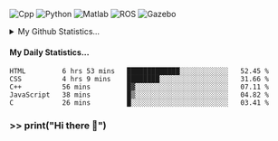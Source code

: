 ![Cpp](https://img.shields.io/badge/-C%2B%2B-brightgreen)
![Python](https://img.shields.io/badge/-python-blue)
![Matlab](https://img.shields.io/badge/-Matlab-orange)
![ROS](https://img.shields.io/badge/-ROS-%23002366)
![Gazebo](https://img.shields.io/badge/-Gazebo-%23FFA500)
<details>
  <summary> My Github Statistics... </summary>
    <img src="https://github-readme-stats.vercel.app/api?username=manuaatitya&hide=issues,prs&theme=dark"/>
 </details>
 
#### My Daily Statistics...
<!--START_SECTION:waka-->
```text
HTML         6 hrs 53 mins   █████████████░░░░░░░░░░░░   52.45 % 
CSS          4 hrs 9 mins    ████████░░░░░░░░░░░░░░░░░   31.66 % 
C++          56 mins         █▓░░░░░░░░░░░░░░░░░░░░░░░   07.11 % 
JavaScript   38 mins         █▒░░░░░░░░░░░░░░░░░░░░░░░   04.82 % 
C            26 mins         █░░░░░░░░░░░░░░░░░░░░░░░░   03.41 % 
```
<!--END_SECTION:waka-->
### >> print("Hi there 👋")

<!--
**manuaatitya/manuaatitya** is a ✨ _special_ ✨ repository because its `README.md` (this file) appears on your GitHub profile.

Here are some ideas to get you started:

- 🔭 I’m currently working on ...
- 🌱 I’m currently learning ...
- 👯 I’m looking to collaborate on ...
- 🤔 I’m looking for help with ...
- 💬 Ask me about ...
- 📫 How to reach me: ...
- 😄 Pronouns: ...
- ⚡ Fun fact: ...
-->
